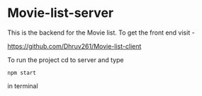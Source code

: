 # Movie-list-server

This is the backend for the Movie list.
To get the front end visit -

https://github.com/Dhruv261/Movie-list-client

To run the project cd to server and type 

```
npm start
```

in terminal

